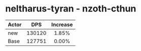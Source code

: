 # neltharus-tyran - nzoth-cthun
| Actor | DPS | Increase |
|---|:---:|:---:|
|new|130120|1.85%|
|Base|127751|0.00%|

